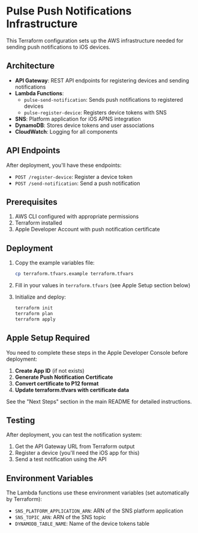 # Pulse Push Notifications Infrastructure

This Terraform configuration sets up the AWS infrastructure needed for sending push notifications to iOS devices.

## Architecture

- **API Gateway**: REST API endpoints for registering devices and sending notifications
- **Lambda Functions**: 
  - `pulse-send-notification`: Sends push notifications to registered devices
  - `pulse-register-device`: Registers device tokens with SNS
- **SNS**: Platform application for iOS APNS integration
- **DynamoDB**: Stores device tokens and user associations
- **CloudWatch**: Logging for all components

## API Endpoints

After deployment, you'll have these endpoints:

- `POST /register-device`: Register a device token
- `POST /send-notification`: Send a push notification

## Prerequisites

1. AWS CLI configured with appropriate permissions
2. Terraform installed
3. Apple Developer Account with push notification certificate

## Deployment

1. Copy the example variables file:
   ```bash
   cp terraform.tfvars.example terraform.tfvars
   ```

2. Fill in your values in `terraform.tfvars` (see Apple Setup section below)

3. Initialize and deploy:
   ```bash
   terraform init
   terraform plan
   terraform apply
   ```

## Apple Setup Required

You need to complete these steps in the Apple Developer Console before deployment:

1. **Create App ID** (if not exists)
2. **Generate Push Notification Certificate**
3. **Convert certificate to P12 format**
4. **Update terraform.tfvars with certificate data**

See the "Next Steps" section in the main README for detailed instructions.

## Testing

After deployment, you can test the notification system:

1. Get the API Gateway URL from Terraform output
2. Register a device (you'll need the iOS app for this)
3. Send a test notification using the API

## Environment Variables

The Lambda functions use these environment variables (set automatically by Terraform):

- `SNS_PLATFORM_APPLICATION_ARN`: ARN of the SNS platform application
- `SNS_TOPIC_ARN`: ARN of the SNS topic
- `DYNAMODB_TABLE_NAME`: Name of the device tokens table

